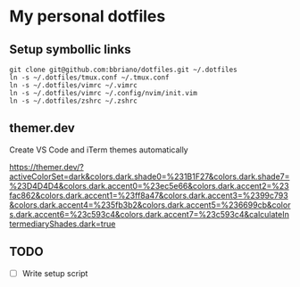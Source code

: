 # My personal dotfiles

## Setup symbollic links

```shell
git clone git@github.com:bbriano/dotfiles.git ~/.dotfiles
ln -s ~/.dotfiles/tmux.conf ~/.tmux.conf
ln -s ~/.dotfiles/vimrc ~/.vimrc
ln -s ~/.dotfiles/vimrc ~/.config/nvim/init.vim
ln -s ~/.dotfiles/zshrc ~/.zshrc
```

## themer.dev

Create VS Code and iTerm themes automatically

https://themer.dev/?activeColorSet=dark&colors.dark.shade0=%231B1F27&colors.dark.shade7=%23D4D4D4&colors.dark.accent0=%23ec5e66&colors.dark.accent2=%23fac862&colors.dark.accent1=%23ff8a47&colors.dark.accent3=%2399c793&colors.dark.accent4=%235fb3b2&colors.dark.accent5=%236699cb&colors.dark.accent6=%23c593c4&colors.dark.accent7=%23c593c4&calculateIntermediaryShades.dark=true

## TODO

- [ ] Write setup script

